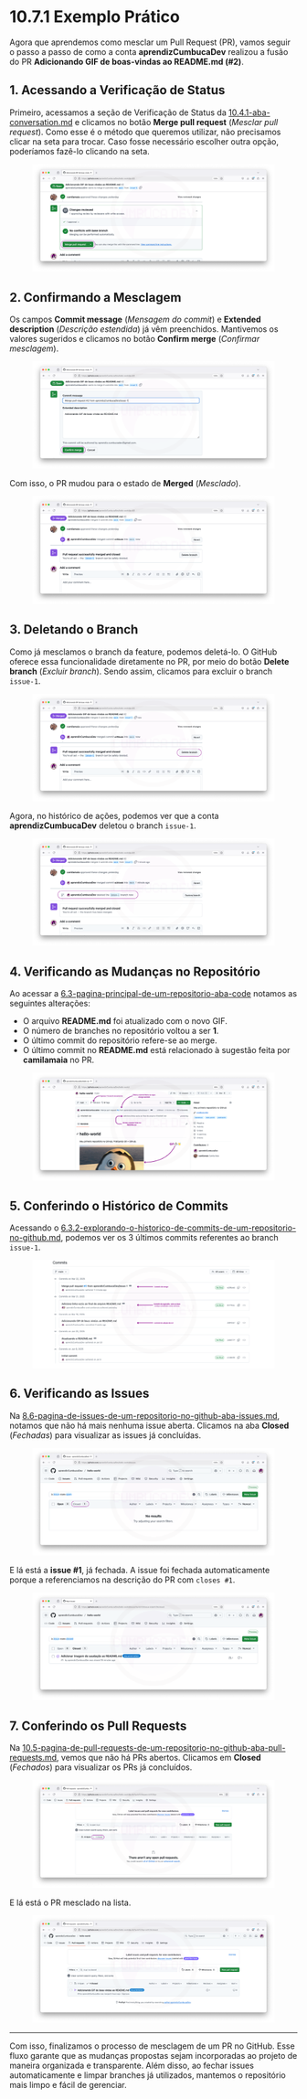 # 10.7.1 Exemplo Prático

Agora que aprendemos como mesclar um Pull Request (PR), vamos seguir o passo a passo de como a conta **aprendizCumbucaDev** realizou a fusão do PR **Adicionando GIF de boas-vindas ao README.md (#2)**.

## 1. Acessando a Verificação de Status

Primeiro, acessamos a seção de Verificação de Status da [10.4.1-aba-conversation.md](../10.4-pagina-de-um-pull-request-no-github/10.4.1-aba-conversation.md "mention") e clicamos no botão **Merge pull request** (_Mesclar pull request_). Como esse é o método que queremos utilizar, não precisamos clicar na seta para trocar. Caso fosse necessário escolher outra opção, poderíamos fazê-lo clicando na seta.

<figure><img src="../../.gitbook/assets/146 merge PR.png" alt=""><figcaption></figcaption></figure>

## 2. Confirmando a Mesclagem

Os campos **Commit message** (_Mensagem do commit_) e **Extended description** (_Descrição estendida_) já vêm preenchidos. Mantivemos os valores sugeridos e clicamos no botão **Confirm merge** (_Confirmar mesclagem_).

<figure><img src="../../.gitbook/assets/147 merge PR 2.png" alt=""><figcaption></figcaption></figure>

Com isso, o PR mudou para o estado de **Merged** (_Mesclado_).

<figure><img src="../../.gitbook/assets/148 merge PR 3.png" alt=""><figcaption></figcaption></figure>

## 3. Deletando o Branch

Como já mesclamos o branch da feature, podemos deletá-lo. O GitHub oferece essa funcionalidade diretamente no PR, por meio do botão **Delete branch** (_Excluir branch_). Sendo assim, clicamos para excluir o branch `issue-1`.

<figure><img src="../../.gitbook/assets/149 merge PR 4.png" alt=""><figcaption></figcaption></figure>

Agora, no histórico de ações, podemos ver que a conta **aprendizCumbucaDev** deletou o branch `issue-1`.

<figure><img src="../../.gitbook/assets/150 merge PR 5.png" alt=""><figcaption></figcaption></figure>

## 4. Verificando as Mudanças no Repositório

Ao acessar a [6.3-pagina-principal-de-um-repositorio-aba-code](../../6.-repositorios-no-github/6.3-pagina-principal-de-um-repositorio-aba-code/ "mention") notamos as seguintes alterações:

* O arquivo **README.md** foi atualizado com o novo GIF.
* O número de branches no repositório voltou a ser **1**.
* O último commit do repositório refere-se ao merge.
* O último commit no **README.md** está relacionado à sugestão feita por **camilamaia** no PR.

<figure><img src="../../.gitbook/assets/151 merge PR 6.png" alt=""><figcaption></figcaption></figure>

## 5. Conferindo o Histórico de Commits

Acessando o [6.3.2-explorando-o-historico-de-commits-de-um-repositorio-no-github.md](../../6.-repositorios-no-github/6.3-pagina-principal-de-um-repositorio-aba-code/6.3.2-explorando-o-historico-de-commits-de-um-repositorio-no-github.md "mention"), podemos ver os 3 últimos commits referentes ao branch `issue-1`.

<figure><img src="../../.gitbook/assets/152 merge PR 7.png" alt=""><figcaption></figcaption></figure>

## 6. Verificando as Issues

Na [8.6-pagina-de-issues-de-um-repositorio-no-github-aba-issues.md](../../8.-issues-no-github/8.6-pagina-de-issues-de-um-repositorio-no-github-aba-issues.md "mention"), notamos que não há mais nenhuma issue aberta. Clicamos na aba **Closed** (_Fechadas_) para visualizar as issues já concluídas.

<figure><img src="../../.gitbook/assets/153 merge PR 8.png" alt=""><figcaption></figcaption></figure>

E lá está a **issue #1**, já fechada. A issue foi fechada automaticamente porque a referenciamos na descrição do PR com `closes #1`.

<figure><img src="../../.gitbook/assets/154 merge PR 9.png" alt=""><figcaption></figcaption></figure>

## 7. Conferindo os Pull Requests

Na [10.5-pagina-de-pull-requests-de-um-repositorio-no-github-aba-pull-requests.md](../10.5-pagina-de-pull-requests-de-um-repositorio-no-github-aba-pull-requests.md "mention"), vemos que não há PRs abertos. Clicamos em **Closed** (_Fechados_) para visualizar os PRs já concluídos.

<figure><img src="../../.gitbook/assets/155 merge PR 10.png" alt=""><figcaption></figcaption></figure>

E lá está o PR mesclado na lista.

<figure><img src="../../.gitbook/assets/156 merge PR 11 (1).png" alt=""><figcaption></figcaption></figure>

***

Com isso, finalizamos o processo de mesclagem de um PR no GitHub. Esse fluxo garante que as mudanças propostas sejam incorporadas ao projeto de maneira organizada e transparente. Além disso, ao fechar issues automaticamente e limpar branches já utilizados, mantemos o repositório mais limpo e fácil de gerenciar.&#x20;
